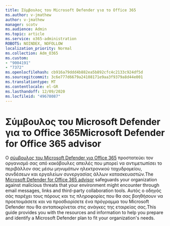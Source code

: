 ```yaml
---
title: Σύμβουλος του Microsoft Defender για το Office 365
ms.author: v-jmathew
author: v-jmathew
manager: scotv
ms.audience: Admin
ms.topic: article
ms.service: o365-administration
ROBOTS: NOINDEX, NOFOLLOW
localization_priority: Normal
ms.collection: Adm_O365
ms.custom:
- "9004191"
- "7372"
ms.openlocfilehash: cb916a79ddd4b882ea5b892cfc4c2133c924df5d
ms.sourcegitcommit: 3c6e777d6679a24108171e9aa3f9379a8d44e001
ms.translationtype: MT
ms.contentlocale: el-GR
ms.lasthandoff: 12/09/2020
ms.locfileid: "49678087"
---
```

# <a name="microsoft-defender-for-office-365-advisor"></a><span data-ttu-id="bafa6-102">Σύμβουλος του Microsoft Defender για το Office 365</span><span class="sxs-lookup"><span data-stu-id="bafa6-102">Microsoft Defender for Office 365 advisor</span></span>

<span data-ttu-id="bafa6-103">Ο [σύμβουλος του Microsoft Defender για Office 365](https://go.microsoft.com/fwlink/?linkid=2146614) προστατεύει τον οργανισμό σας από κακόβουλες απειλές που μπορεί να αντιμετωπίσει το περιβάλλον σας μέσω μηνυμάτων ηλεκτρονικού ταχυδρομείου, συνδέσεων και εργαλείων συνεργασίας άλλων κατασκευαστών.</span><span class="sxs-lookup"><span data-stu-id="bafa6-103">The [Microsoft Defender for Office 365 advisor](https://go.microsoft.com/fwlink/?linkid=2146614) safeguards your organization against malicious threats that your environment might encounter through email messages, links and third-party collaboration tools.</span></span> <span data-ttu-id="bafa6-104">Αυτός ο οδηγός σάς παρέχει τους πόρους και τις πληροφορίες που θα σας βοηθήσουν να προετοιμάσετε και να προσδιορίσετε ένα πρόγραμμα του Microsoft Defender που θα ανταποκρίνεται στις ανάγκες της εταιρείας σας.</span><span class="sxs-lookup"><span data-stu-id="bafa6-104">This guide provides you with the resources and information to help you prepare and identify a Microsoft Defender plan to fit your organization's needs.</span></span>
